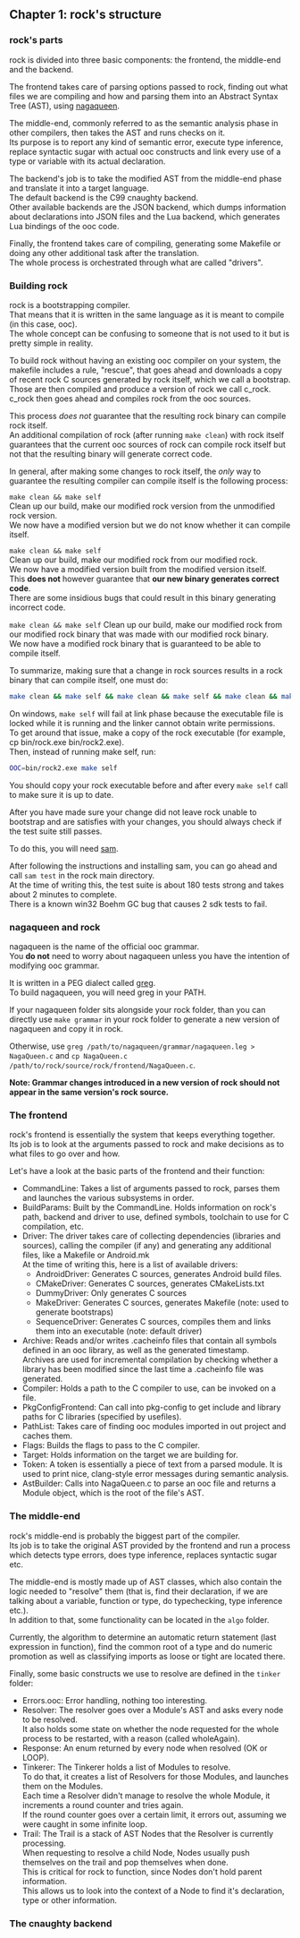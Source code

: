 ## Chapter 1: rock's structure

### rock's parts

rock is divided into three basic components: the frontend, the middle-end and the backend.  

The frontend takes care of parsing options passed to rock, finding out what files we are compiling and how and parsing them into an Abstract Syntax Tree (AST), using [nagaqueen](https://github.com/ooc-lang/nagaqueen).  

The middle-end, commonly referred to as the semantic analysis phase in other compilers, then takes the AST and runs checks on it.  
Its purpose is to report any kind of semantic error, execute type inference, replace syntactic sugar with actual ooc constructs and link every use of a type or variable with its actual declaration.  

The backend's job is to take the modified AST from the middle-end phase and translate it into a target language.  
The default backend is the C99 cnaughty backend.  
Other available backends are the JSON backend, which dumps information about declarations into JSON files and the Lua backend, which generates Lua bindings of the ooc code.  

Finally, the frontend takes care of compiling, generating some Makefile or doing any other additional task after the translation.  
The whole process is orchestrated through what are called "drivers".  

### Building rock

rock is a bootstrapping compiler.  
That means that it is written in the same language as it is meant to compile (in this case, ooc).  
The whole concept can be confusing to someone that is not used to it but is pretty simple in reality.  

To build rock without having an existing ooc compiler on your system, the makefile includes a rule, "rescue", that goes ahead and downloads a copy of recent rock C sources generated by rock itself, which we call a bootstrap.  
Those are then compiled and produce a version of rock we call c_rock.  
c_rock then goes ahead and compiles rock from the ooc sources.  

This process _does not_ guarantee that the resulting rock binary can compile rock itself.  
An additional compilation of rock (after running `make clean`) with rock itself guarantees that the current ooc sources of rock can compile rock itself but not that the resulting binary will generate correct code.  

In general, after making some changes to rock itself, the _only_ way to guarantee the resulting compiler can compile itself is the following process:  

`make clean && make self`  
Clean up our build, make our modified rock version from the unmodified rock version.  
We now have a modified version but we do not know whether it can compile itself.  

`make clean && make self`  
Clean up our build, make our modified rock from our modified rock.  
We now have a modified version built from the modified version itself.  
This __does not__ however guarantee that __our new binary generates correct code__.  
There are some insidious bugs that could result in this binary generating incorrect code.  

`make clean && make self`
Clean up our build, make our modified rock from our modified rock binary that was made with our modified rock binary.  
We now have a modified rock binary that is guaranteed to be able to compile itself.  

To summarize, making sure that a change in rock sources results in a rock binary that can compile itself, one must do:  
```sh
make clean && make self && make clean && make self && make clean && make self
```

On windows, `make self` will fail at link phase because the executable file is locked while it is running and the linker cannot obtain write permissions.  
To get around that issue, make a copy of the rock executable (for example, cp bin/rock.exe bin/rock2.exe).  
Then, instead of running make self, run:  

```sh
OOC=bin/rock2.exe make self
```

You should copy your rock executable before and after every `make self` call to make sure it is up to date.  


After you have made sure your change did not leave rock unable to bootstrap and are satisfies with your changes, you should always check if the test suite still passes.  

To do this, you will need [sam](https://github.com/ooc-lang/sam).  

After following the instructions and installing sam, you can go ahead and call `sam test` in the rock main directory.  
At the time of writing this, the test suite is about 180 tests strong and takes about 2 minutes to complete.  
There is a known win32 Boehm GC bug that causes 2 sdk tests to fail.  

### nagaqueen and rock

nagaqueen is the name of the official ooc grammar.  
You __do not__ need to worry about nagaqueen unless you have the intention of modifying ooc grammar.  

It is written in a PEG dialect called [greg](https://github.com/ooc-lang/greg).  
To build nagaqueen, you will need greg in your PATH.  

If your nagaqueen folder sits alongside your rock folder, than you can directly use `make grammar` in your rock folder to generate a new version of nagaqueen and copy it in rock.  

Otherwise, use `greg /path/to/nagaqueen/grammar/nagaqueen.leg > NagaQueen.c` and `cp NagaQueen.c /path/to/rock/source/rock/frontend/NagaQueen.c`.  

__Note: Grammar changes introduced in a new version of rock should not appear in the same version's rock source.__  

### The frontend

rock's frontend is essentially the system that keeps everything together.  
Its job is to look at the arguments passed to rock and make decisions as to what files to go over and how.  

Let's have a look at the basic parts of the frontend and their function:  

- CommandLine: Takes a list of arguments passed to rock, parses them and launches the various subsystems in order.
- BuildParams: Built by the CommandLine. Holds information on rock's path, backend and driver to use, defined symbols, toolchain to use for C compilation, etc.  
- Driver: The driver takes care of collecting dependencies (libraries and sources), calling the compiler (if any) and generating any additional files, like a Makefile or Android.mk  
At the time of writing this, here is a list of available drivers:  
    * AndroidDriver: Generates C sources, generates Android build files.
    * CMakeDriver: Generates C sources, generates CMakeLists.txt
    * DummyDriver: Only generates C sources
    * MakeDriver: Generates C sources, generates Makefile (note: used to generate bootstraps)
    * SequenceDriver: Generates C sources, compiles them and links them into an executable (note: default driver)
- Archive: Reads and/or writes .cacheinfo files that contain all symbols defined in an ooc library, as well as the generated timestamp.  
Archives are used for incremental compilation by checking whether a library has been modified since the last time a .cacheinfo file was generated.  
- Compiler: Holds a path to the C compiler to use, can be invoked on a file.  
- PkgConfigFrontend: Can call into pkg-config to get include and library paths for C libraries (specified by usefiles).  
- PathList: Takes care of finding ooc modules imported in out project and caches them.
- Flags: Builds the flags to pass to the C compiler.
- Target: Holds information on the target we are building for.
- Token: A token is essentially a piece of text from a parsed module. It is used to print nice, clang-style error messages during semantic analysis.
- AstBuilder: Calls into NagaQueen.c to parse an ooc file and returns a Module object, which is the root of the file's AST.


### The middle-end

rock's middle-end is probably the biggest part of the compiler.  
Its job is to take the original AST provided by the frontend and run a process which detects type errors, does type inference, replaces syntactic sugar etc.  

The middle-end is mostly made up of AST classes, which also contain the logic needed to "resolve" them (that is, find their declaration, if we are talking about a variable, function or type, do typechecking, type inference etc.).  
In addition to that, some functionality can be located in the `algo` folder.  

Currently, the algorithm to determine an automatic return statement (last expression in function), find the common root of a type and do numeric promotion as well as classifying imports as loose or tight are located there.  

Finally, some basic constructs we use to resolve are defined in the `tinker` folder:  

- Errors.ooc: Error handling, nothing too interesting.
- Resolver: The resolver goes over a Module's AST and asks every node to be resolved.  
It also holds some state on whether the node requested for the whole process to be restarted, with a reason (called wholeAgain).
- Response: An enum returned by every node when resolved (OK or LOOP).  
- Tinkerer: The Tinkerer holds a list of Modules to resolve.  
To do that, it creates a list of Resolvers for those Modules, and launches them on the Modules.  
Each time a Resolver didn't manage to resolve the whole Module, it increments a round counter and tries again.  
If the round counter goes over a certain limit, it errors out, assuming we were caught in some infinite loop.  
- Trail: The Trail is a stack of AST Nodes that the Resolver is currently processing.  
When requesting to resolve a child Node, Nodes usually push themselves on the trail and pop themselves when done.  
This is critical for rock to function, since Nodes don't hold parent information.  
This allows us to look into the context of a Node to find it's declaration, type or other information.

### The cnaughty backend
